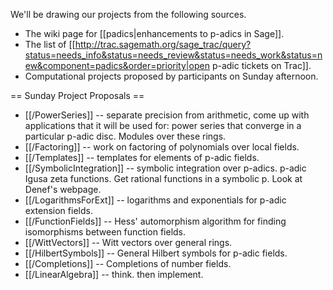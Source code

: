 We'll be drawing our projects from the following sources.

 * The wiki page for [[padics|enhancements to p-adics in Sage]].  
 * The list of [[http://trac.sagemath.org/sage_trac/query?status=needs_info&status=needs_review&status=needs_work&status=new&component=padics&order=priority|open p-adic tickets on Trac]].
 * Computational projects proposed by participants on Sunday afternoon.

== Sunday Project Proposals ==

 * [[/PowerSeries]] -- separate precision from arithmetic, come up with applications that it will be used for: power series that converge in a particular p-adic disc.  Modules over these rings.
 * [[/Factoring]] -- work on factoring of polynomials over local fields.
 * [[/Templates]] -- templates for elements of p-adic fields.
 * [[/SymbolicIntegration]] -- symbolic integration over p-adics.  p-adic Igusa zeta functions.  Get rational functions in a symbolic p.  Look at Denef's webpage.
 * [[/LogarithmsForExt]] -- logarithms and exponentials for p-adic extension fields.
 * [[/FunctionFields]] -- Hess' automorphism algorithm for finding isomorphisms between function fields.
 * [[/WittVectors]] -- Witt vectors over general rings.
 * [[/HilbertSymbols]] -- General Hilbert symbols for p-adic fields.
 * [[/Completions]] -- Completions of number fields.
 * [[/LinearAlgebra]] -- think.  then implement.
